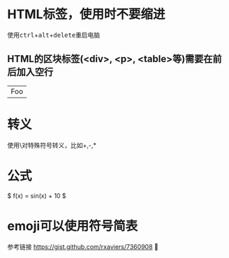 # HTML标签，使用时不要缩进
使用<kbd>ctrl</kbd>+<kbd>alt</kbd>+<kbd>delete</kbd>重启电脑

## HTML的区块标签(\<div>, \<p>, \<table>等)需要在前后加入空行

<table>
    <tr>
        <td>Foo</td>
    </tr>
</table>

# 转义
使用\对特殊符号转义，比如+,-,*

# 公式
$ f(x) = sin(x) + 10 $

# emoji可以使用符号简表
参考链接
<https://gist.github.com/rxaviers/7360908>
:blue_heart: